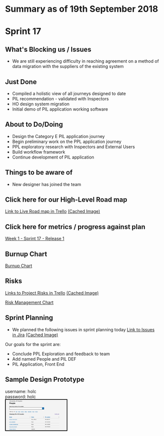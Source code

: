 # Summary as of 19th September 2018

# Sprint 17
 
## What's Blocking us / Issues
* We are still experiencing difficulty in reaching agreement on a method of data migration with the suppliers of the existing system

## Just Done
* Compiled a holistic view of all journeys designed to date
* PIL recommendation - validated with Inspectors
* HO design system migration
* Initial demo of PIL application working software

## About to Do/Doing
* Design the Category E PIL application journey
* Begin preliminary work on the PPL application journey
* PPL exploratory research with Inspectors and External Users
* Build workflow framework
* Continue development of PIL application

## Things to be aware of
* New designer has joined the team

## Click here for our High-Level Road map
[Link to Live Road map in Trello](https://trello.com/b/gDQdE01u/asl-roadmap)    [\(Cached Image\)](graphs/ASLRoadMap19092018.jpg)

## Click here for metrics / progress against plan
[Week 1 - Sprint 17 - Release 1](graphs/progress19092018.png)

## Burnup Chart

[Burnup Chart](graphs/burnup19092018.svg)

## Risks
[Links to Project Risks in Trello](https://trello.com/b/VuFuCL7t/risk-register-and-kpis-asl-delivery)    [\(Cached Image\)](graphs/ASLRiskRegister19092018.jpg)

[Risk Management Chart](graphs/risk19092018.png)

## Sprint Planning
* We planned the following issues in sprint planning today [Link to Issues in Jira](https://jira.digital.homeoffice.gov.uk/secure/RapidBoard.jspa?rapidView=261)    [\(Cached Image\)](graphs/sprint19092018.png)

Our goals for the sprint are:
* Conclude PPL Exploration and feedback to team 
* Add named People and PIL DEF 
* PIL Application, Front End 

## Sample Design Prototype
username: holc<br>
password: holc<br>
<a href="https://public-ui.notprod.asl.homeoffice.gov.uk/"><img src="graphs/proto1_19092018.png" alt="HTML5 Icon" width="200" style="border:2px solid black"></a>
